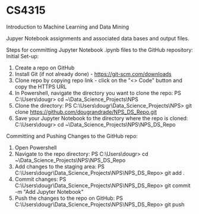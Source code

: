 # CS4315
Introduction to Machine Learning and Data Mining

Jupyer Notebook assignments and associated data bases and output files.

Steps for committing Jupyter Notebook .ipynb files to the GitHub repository:
Initial Set-up:
1. Create a repo on GitHub
2. Install Git (if not already done) - https://git-scm.com/downloads
3. Clone repo by copying repo link - click on the "<> Code" button and copy the HTTPS URL
4. In Powershell, navigate the directory you want to clone the repo:
	  PS C:\Users\dougr> cd ~\Data_Science_Projects\NPS
5. Clone the directory:
	  PS C:\Users\dougr\Data_Science_Projects\NPS> git clone https://github.com/dougrandrade/NPS_DS_Repo.git
6. Save your Jupyter Notebook to the directory where the repo is cloned:
	  C:\Users\dougr> cd ~\Data_Science_Projects\NPS\NPS_DS_Repo

Committing and Pushing Changes to the GitHub repo:
1. Open Powershell
2. Navigate to the repo directory: 
	  PS C:\Users\dougr> cd ~\Data_Science_Projects\NPS\NPS_DS_Repo
3. Add changes to the staging area:
	  PS C:\Users\dougr\Data_Science_Projects\NPS\NPS_DS_Repo> git add .
4. Commit changes:
	  PS C:\Users\dougr\Data_Science_Projects\NPS\NPS_DS_Repo> git commit -m "Add Jupyter Notebook"
5. Push the changes to the repo on GitHub:
	  PS C:\Users\dougr\Data_Science_Projects\NPS\NPS_DS_Repo> git push
